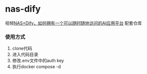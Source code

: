 # nas-dify

视频<a href="https://www.bilibili.com/video/BV1hMpGeiEa" target="_blank">NAS+Dify，如何拥有一个可以随时随地访问的AI应用平台</a> 配套仓库
### 使用方式
1. clone代码
2. 进入代码目录
3. 修改.env文件中的auth key
4. 执行docker compose -d

